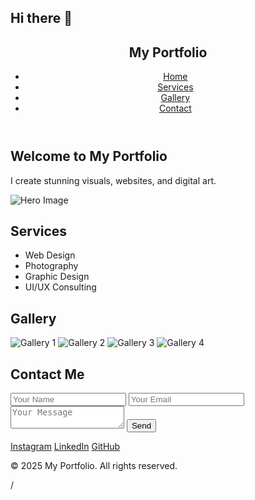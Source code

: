 ## Hi there 👋

<!--
**ygphotostudio/Ygphotostudio** is a ✨ _special_ ✨ repository because its `README.md` (this file) appears on your GitHub profile.

Here are some ideas to get you started:

- 🔭 I’m currently working on ...
- 🌱 I’m currently learning ...
- 👯 I’m looking to collaborate on ...
- 🤔 I’m looking for help with ...
- 💬 Ask me about ...
- 📫 How to reach me: ...
- 😄 Pronouns: ...
- ⚡ Fun fact: ...
-->
<!DOCTYPE html>
<html lang="en">
<head>
  <meta charset="UTF-8" />
  <meta name="viewport" content="width=device-width, initial-scale=1.0"/>
  <title>My Portfolio</title>
  <link rel="stylesheet" href="style.css" />
</head>
<body>

  <!-- Navigation -->
  <header>
    <nav>
      <h1>My Portfolio</h1>
      <ul>
        <li><a href="#home">Home</a></li>
        <li><a href="#services">Services</a></li>
        <li><a href="#gallery">Gallery</a></li>
        <li><a href="#contact">Contact</a></li>
      </ul>
    </nav>
  </header>

  <!-- Home Section -->
  <section id="home" class="section home">
    <div class="container">
      <h2>Welcome to My Portfolio</h2>
      <p>I create stunning visuals, websites, and digital art.</p>
      <img src="images/hero.jpg" alt="Hero Image" class="hero-image"/>
    </div>
  </section>

  <!-- Services Section -->
  <section id="services" class="section">
    <div class="container">
      <h2>Services</h2>
      <ul class="services-list">
        <li>Web Design</li>
        <li>Photography</li>
        <li>Graphic Design</li>
        <li>UI/UX Consulting</li>
      </ul>
    </div>
  </section>

  <!-- Gallery Section -->
  <section id="gallery" class="section">
    <div class="container">
      <h2>Gallery</h2>
      <div class="gallery-grid">
        <img src="images/album1/image1.jpg" alt="Gallery 1"/>
        <img src="images/album1/image2.jpg" alt="Gallery 2"/>
        <img src="images/album2/image1.jpg" alt="Gallery 3"/>
        <img src="images/album2/image2.jpg" alt="Gallery 4"/>
      </div>
    </div>
  </section>

  <!-- Contact Section -->
  <section id="contact" class="section">
    <div class="container">
      <h2>Contact Me</h2>
      <form class="contact-form" action="#" method="POST">
        <input type="text" name="name" placeholder="Your Name" required/>
        <input type="email" name="email" placeholder="Your Email" required/>
        <textarea name="message" placeholder="Your Message" required></textarea>
        <button type="submit">Send</button>
      </form>
      <div class="social-links">
        <a href="#">Instagram</a>
        <a href="#">LinkedIn</a>
        <a href="#">GitHub</a>
      </div>
    </div>
  </section>

  <footer>
    <p>&copy; 2025 My Portfolio. All rights reserved.</p>
  </footer>

</body>
</html>/